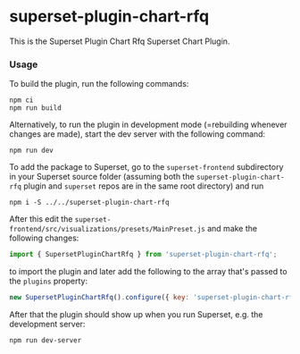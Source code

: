 # superset-plugin-chart-rfq

This is the Superset Plugin Chart Rfq Superset Chart Plugin.

### Usage

To build the plugin, run the following commands:

```
npm ci
npm run build
```

Alternatively, to run the plugin in development mode (=rebuilding whenever changes are made), start the dev server with the following command:

```
npm run dev
```

To add the package to Superset, go to the `superset-frontend` subdirectory in your Superset source folder (assuming both the `superset-plugin-chart-rfq` plugin and `superset` repos are in the same root directory) and run
```
npm i -S ../../superset-plugin-chart-rfq
```

After this edit the `superset-frontend/src/visualizations/presets/MainPreset.js` and make the following changes:

```js
import { SupersetPluginChartRfq } from 'superset-plugin-chart-rfq';
```

to import the plugin and later add the following to the array that's passed to the `plugins` property:
```js
new SupersetPluginChartRfq().configure({ key: 'superset-plugin-chart-rfq' }),
```

After that the plugin should show up when you run Superset, e.g. the development server:

```
npm run dev-server
```
